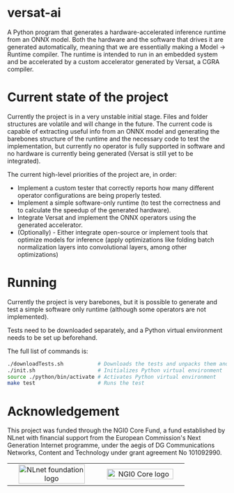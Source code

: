 # versat-ai

A Python program that generates a hardware-accelerated inference runtime from an ONNX model. Both the hardware and the software that drives it are generated automatically, meaning that we are essentially making a Model -> Runtime compiler. The runtime is intended to run in an embedded system and be accelerated by a custom accelerator generated by Versat, a CGRA compiler.

# Current state of the project

Currently the project is in a very unstable initial stage. Files and folder structures are volatile and will change in the future. The current code is capable of extracting useful info from an ONNX model and generating the barebones structure of the runtime and the necessary code to test the implementation, but currently no operator is fully supported in software and no hardware is currently being generated (Versat is still yet to be integrated).

The current high-level priorities of the project are, in order:

- Implement a custom tester that correctly reports how many different operator configurations are being properly tested.
- Implement a simple software-only runtime (to test the correctness and to calculate the speedup of the generated hardware).
- Integrate Versat and implement the ONNX operators using the generated accelerator.
- (Optionally) - Either integrate open-source or implement tools that optimize models for inference (apply optimizations like folding batch normalization layers into convolutional layers, among other optimizations)

# Running

Currently the project is very barebones, but it is possible to generate and test a simple software only runtime (although some operators are not implemented).

Tests need to be downloaded separately, and a Python virtual environment needs to be set up beforehand.

The full list of commands is:
```bash
./downloadTests.sh           # Downloads the tests and unpacks them and prepares them for comsuption
./init.sh                    # Initializes Python virtual environment
source ./python/bin/activate # Activates Python virtual environment
make test                    # Runs the test
```

# Acknowledgement

This project was funded through the NGI0 Core Fund, a fund established by NLnet with financial support from the European Commission's Next Generation Internet programme, under the aegis of DG Communications Networks, Content and Technology under grant agreement No 101092990.

<table>
    <tr>
        <td align="center" width="50%"><img src="https://nlnet.nl/logo/banner.svg" alt="NLnet foundation logo" style="width:90%"></td>
        <td align="center"><img src="https://nlnet.nl/image/logos/NGI0Core_tag.svg" alt="NGI0 Core logo" style="width:90%"></td>
    </tr>
</table>